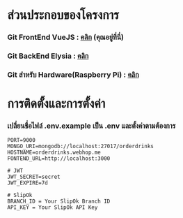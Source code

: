 # ส่วนประกอบของโครงการ

### Git FrontEnd VueJS : [คลิก](https://gitlab.eng.rmuti.ac.th/nattapad.sa/orderdrinks-vuejs) (คุณอยู่ที่นี่)

### Git BackEnd Elysia : [คลิก](https://gitlab.eng.rmuti.ac.th/nattapad.sa/orderdrinks-elysia)

### Git สำหรับ Hardware(Raspberry Pi) : [คลิก](https://gitlab.eng.rmuti.ac.th/nattapad.sa/orderdrinks-hw.git)

# การติดตั้งและการตั้งค่า

### เปลี่ยนชื่อไฟล์ .env.example เป็น .env และตั้งค่าตามต้องการ

```
PORT=9000
MONGO_URI=mongodb://localhost:27017/orderdrinks
HOSTNAME=orderdrinks.webhop.me
FONTEND_URL=http://localhost:3000

# JWT
JWT_SECRET=secret
JWT_EXPIRE=7d

# SlipOk
BRANCH_ID = Your SlipOk Branch ID
API_KEY = Your SlipOk API Key
```

